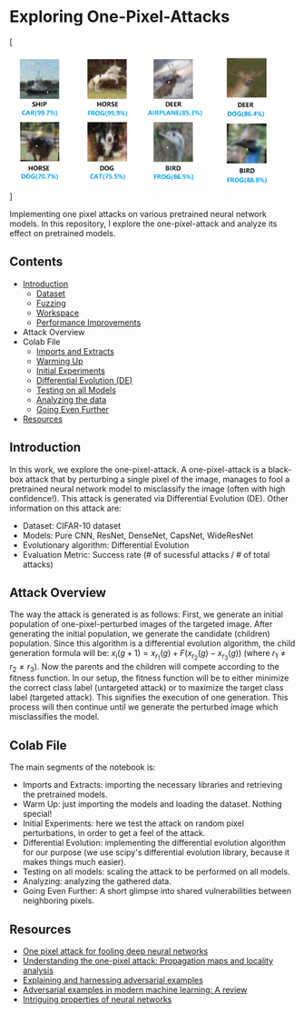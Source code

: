 # Exploring One-Pixel-Attacks

[![One-Pixel-Attack](one_pixel_attack.webp)]

Implementing one pixel attacks on various pretrained neural network models. In this repository, I explore the one-pixel-attack and analyze its effect on pretrained models.

## Contents
- [Introduction](#introduction)
    - [Dataset](#getting-started-with-generics)
    - [Fuzzing](#getting-started-with-fuzzing)
    - [Workspace](#getting-started-with-multi-module-workspaces)
    - [Performance Improvements](#20-performance-improvements)
- Attack Overview
- Colab File
    - [Imports and Extracts](#imports)
    - [Warming Up](#warm-up)
    - [Initial Experiments](#initial-experiments)
    - [Differential Evolution (DE)](#differential-evolution)
    - [Testing on all Models](#testing-on-all-models)
    - [Analyzing the data](#analyzing)
    - [Going Even Further](#going-further)
- [Resources](#resources)

## Introduction
In this work, we explore the one-pixel-attack. A one-pixel-attack is a black-box attack that by perturbing a single pixel of the image, manages to fool a pretrained neural network model to misclassify the image (often with high confidence!). This attack is generated via Differential Evolution (DE). Other information on this attack are:
- Dataset: CIFAR-10 dataset
- Models: Pure CNN, ResNet, DenseNet, CapsNet, WideResNet
- Evolutionary algorithm: Differential Evolution
- Evaluation Metric: Success rate (# of sucessful attacks / # of total attacks)

## Attack Overview
The way the attack is generated is as follows: First, we generate an initial population of one-pixel-perturbed images of the targeted image. After generating the initial population, we generate the candidate (children) population. Since this algorithm is a differential evolution algorithm, the child generation formula will be: $x_i(g+1) = x_{r_1}(g) + F(x_{r_2}(g) - x_{r_3}(g))$ (where $r_1 \neq r_2 \neq r_3$). Now the parents and the children will compete according to the fitness function. In our setup, the fitness function will be to either minimize the correct class label (untargeted attack) or to maximize the target class label (targeted attack). This signifies the execution of one generation. This process will then continue until we generate the perturbed image which misclassifies the model.

## Colab File
The main segments of the notebook is:
- Imports and Extracts: importing the necessary libraries and retrieving the pretrained models.
- Warm Up: just importing the models and loading the dataset. Nothing special! 
- Initial Experiments: here we test the attack on random pixel perturbations, in order to get a feel of the attack.
- Differential Evolution: implementing the differential evolution algorithm for our purpose (we use scipy's differential evolution library, because it makes things much easier).
- Testing on all models: scaling the attack to be performed on all models.
- Analyzing: analyzing the gathered data.
- Going Even Further: A short glimpse into shared vulnerabilities between neighboring pixels.

## Resources
- [One pixel attack for fooling deep neural networks](https://arxiv.org/abs/1710.08864)
- [Understanding the one-pixel attack: Propagation maps and locality analysis](https://arxiv.org/abs/1902.02947)
- [Explaining and harnessing adversarial examples](https://arxiv.org/abs/1412.6572)
- [Adversarial examples in modern machine learning: A review](https://arxiv.org/abs/1911.05268)
- [Intriguing properties of neural networks](https://arxiv.org/abs/1312.6199)
